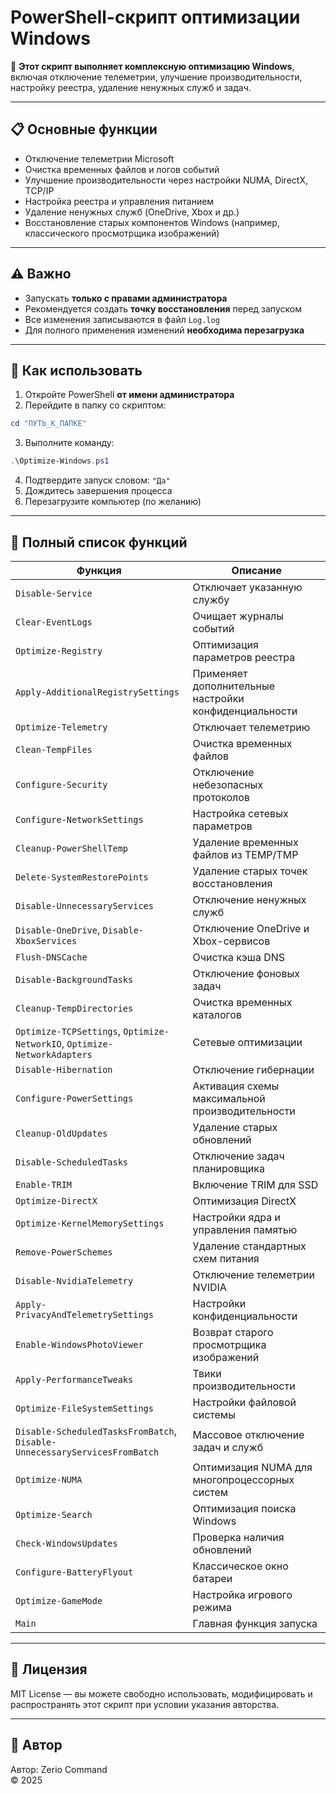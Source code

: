 # PowerShell-скрипт оптимизации Windows

🚀 **Этот скрипт выполняет комплексную оптимизацию Windows**, включая отключение телеметрии, улучшение производительности, настройку реестра, удаление ненужных служб и задач.

---

## 📋 Основные функции

- Отключение телеметрии Microsoft
- Очистка временных файлов и логов событий
- Улучшение производительности через настройки NUMA, DirectX, TCP/IP
- Настройка реестра и управления питанием
- Удаление ненужных служб (OneDrive, Xbox и др.)
- Восстановление старых компонентов Windows (например, классического просмотрщика изображений)

---

## ⚠️ Важно

- Запускать **только с правами администратора**
- Рекомендуется создать **точку восстановления** перед запуском
- Все изменения записываются в файл `Log.log`
- Для полного применения изменений **необходима перезагрузка**

---

## 🔧 Как использовать

1. Откройте PowerShell **от имени администратора**
2. Перейдите в папку со скриптом:
```powershell
cd "ПУТЬ_К_ПАПКЕ"
```
3. Выполните команду:
```powershell
.\Optimize-Windows.ps1
```
4. Подтвердите запуск словом: `"Да"`
5. Дождитесь завершения процесса
6. Перезагрузите компьютер (по желанию)

---

## 📜 Полный список функций

| Функция | Описание |
|--------|----------|
| `Disable-Service` | Отключает указанную службу |
| `Clear-EventLogs` | Очищает журналы событий |
| `Optimize-Registry` | Оптимизация параметров реестра |
| `Apply-AdditionalRegistrySettings` | Применяет дополнительные настройки конфиденциальности |
| `Optimize-Telemetry` | Отключает телеметрию |
| `Clean-TempFiles` | Очистка временных файлов |
| `Configure-Security` | Отключение небезопасных протоколов |
| `Configure-NetworkSettings` | Настройка сетевых параметров |
| `Cleanup-PowerShellTemp` | Удаление временных файлов из TEMP/TMP |
| `Delete-SystemRestorePoints` | Удаление старых точек восстановления |
| `Disable-UnnecessaryServices` | Отключение ненужных служб |
| `Disable-OneDrive`, `Disable-XboxServices` | Отключение OneDrive и Xbox-сервисов |
| `Flush-DNSCache` | Очистка кэша DNS |
| `Disable-BackgroundTasks` | Отключение фоновых задач |
| `Cleanup-TempDirectories` | Очистка временных каталогов |
| `Optimize-TCPSettings`, `Optimize-NetworkIO`, `Optimize-NetworkAdapters` | Сетевые оптимизации |
| `Disable-Hibernation` | Отключение гибернации |
| `Configure-PowerSettings` | Активация схемы максимальной производительности |
| `Cleanup-OldUpdates` | Удаление старых обновлений |
| `Disable-ScheduledTasks` | Отключение задач планировщика |
| `Enable-TRIM` | Включение TRIM для SSD |
| `Optimize-DirectX` | Оптимизация DirectX |
| `Optimize-KernelMemorySettings` | Настройки ядра и управления памятью |
| `Remove-PowerSchemes` | Удаление стандартных схем питания |
| `Disable-NvidiaTelemetry` | Отключение телеметрии NVIDIA |
| `Apply-PrivacyAndTelemetrySettings` | Настройки конфиденциальности |
| `Enable-WindowsPhotoViewer` | Возврат старого просмотрщика изображений |
| `Apply-PerformanceTweaks` | Твики производительности |
| `Optimize-FileSystemSettings` | Настройки файловой системы |
| `Disable-ScheduledTasksFromBatch`, `Disable-UnnecessaryServicesFromBatch` | Массовое отключение задач и служб |
| `Optimize-NUMA` | Оптимизация NUMA для многопроцессорных систем |
| `Optimize-Search` | Оптимизация поиска Windows |
| `Check-WindowsUpdates` | Проверка наличия обновлений |
| `Configure-BatteryFlyout` | Классическое окно батареи |
| `Optimize-GameMode` | Настройка игрового режима |
| `Main` | Главная функция запуска |

---

## 📄 Лицензия

MIT License — вы можете свободно использовать, модифицировать и распространять этот скрипт при условии указания авторства.

---

## 👤 Автор

Автор: Zerio Command  
© 2025
